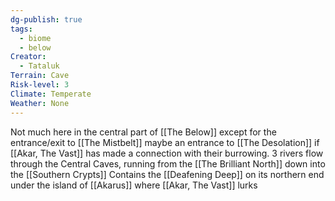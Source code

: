 ```yaml
---
dg-publish: true
tags:
  - biome
  - below
Creator:
  - Tataluk
Terrain: Cave
Risk-level: 3
Climate: Temperate
Weather: None
---
```


Not much here in the central part of [[The Below]] except for the entrance/exit to [[The Mistbelt]] maybe an entrance to [[The Desolation]] if [[Akar, The Vast]] has made a connection with their burrowing.
3 rivers flow through the Central Caves, running from the [[The Brilliant North]] down into the [[Southern Crypts]]
Contains the  [[Deafening Deep]] on its northern end under the island of [[Akarus]] where [[Akar, The Vast]] lurks

